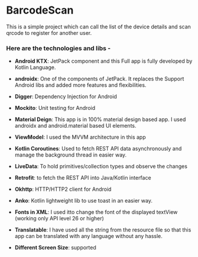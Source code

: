 # BarcodeScan
This is a simple project which can call the list of the device details and scan qrcode to register for another user.


### Here are the technologies and libs -

- **Android KTX**: JetPack component and this Full app is fully developed by Kotlin Language.
- **androidx**: One of the components of JetPack. It replaces the Support Android libs and added more features and flexibilities.
- **Digger**: Dependency Injection for Android
- **Mockito**: Unit testing for Android

- **Material Deign**: This app is in 100% material design based app. I used androidx and android.material based UI elements.
- **ViewModel**: I used the MVVM architecture in this app
- **Kotlin Coroutines**: Used to fetch REST API data asynchronously and manage the background thread in easier way.
- **LiveData**: To hold primitives/collection types and observe the changes
- **Retrofit**: to fetch the REST API into Java/Kotlin interface
- **Okhttp**: HTTP/HTTP2 client for Android
- **Anko**: Kotlin lightweight lib to use toast in an easier way.
- **Fonts in XML**: I used itto change the font of the displayed textView (working only API level 26 or higher)
- **Translatable**: I have used all the string from the resource file so that this app can be translated with any language without any hassle.
- **Different Screen Size**: supported 

